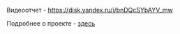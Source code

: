 Видеоотчет - https://disk.yandex.ru/i/bnDQcSYbAYV_mw

Подробнее о проекте - [здесь](https://paper.dropbox.com/doc/Gender-Profiling-in-Social-Network--BP2ohluKRa02VZ1Ob0MZjSuxAg-SMGmfj5PZC3b9P9Uvx6jm)
